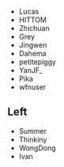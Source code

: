 - Lucas
- HITTOM
- Zhichuan
- Grey
- Jingwen
- Dahema
- petitepiggy
- YanJF_
- Pika
- wfnuser

## Left
- Summer
- Thinkiny
- WongDong
- Ivan

